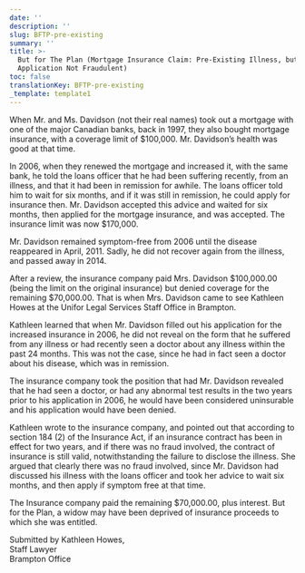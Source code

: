 ```yaml
---
date: ''
description: ''
slug: BFTP-pre-existing
summary: ''
title: >-
  But for The Plan (Mortgage Insurance Claim: Pre-Existing Illness, but
  Application Not Fraudulent)
toc: false
translationKey: BFTP-pre-existing
_template: template1
---
```


When Mr. and Ms. Davidson (not their real names) took out a mortgage with one of the major Canadian banks, back in 1997, they also bought mortgage insurance, with a coverage limit of $100,000. Mr. Davidson’s health was good at that time.

In 2006, when they renewed the mortgage and increased it, with the same bank, he told the loans officer that he had been suffering recently, from an illness, and that it had been in remission for awhile. The loans officer told him to wait for six months, and if it was still in remission, he could apply for insurance then. Mr. Davidson accepted this advice and waited for six months, then applied for the mortgage insurance, and was accepted. The insurance limit was now $170,000.

Mr. Davidson remained symptom-free from 2006 until the disease reappeared in April, 2011. Sadly, he did not recover again from the illness, and passed away in 2014.

After a review, the insurance company paid Mrs. Davidson $100,000.00 (being the limit on the original insurance) but denied coverage for the remaining $70,000.00. That is when Mrs. Davidson came to see Kathleen Howes at the Unifor Legal Services Staff Office in Brampton.

Kathleen learned that when Mr. Davidson filled out his application for the increased insurance in 2006, he did not reveal on the form that he suffered from any illness or had recently seen a doctor about any illness within the past 24 months. This was not the case, since he had in fact seen a doctor about his disease, which was in remission.

The insurance company took the position that had Mr. Davidson revealed that he had seen a doctor, or had any abnormal test results in the two years prior to his application in 2006, he would have been considered uninsurable and his application would have been denied.

Kathleen wrote to the insurance company, and pointed out that according to section 184 (2) of the Insurance Act, if an  insurance contract has been in effect for two years, and if there was no fraud involved, the contract of insurance is still valid, notwithstanding the failure to disclose the illness. She argued that clearly there was no fraud involved, since Mr. Davidson had discussed his illness with the loans officer and took her advice to wait six months, and then apply if symptom free at that time.

The Insurance company paid the remaining $70,000.00, plus interest. But for the Plan, a widow may have been deprived of insurance proceeds to which she was entitled.

Submitted by Kathleen Howes,  
Staff Lawyer  
Brampton Office
